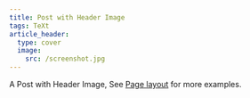 ```yaml
---
title: Post with Header Image
tags: TeXt
article_header:
  type: cover
  image:
    src: /screenshot.jpg
---
```

<!--more-->
A Post with Header Image, See [Page layout](https://kitian616.github.io/jekyll-TeXt-theme/samples.html#page-layout) for more examples.

